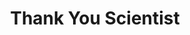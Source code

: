 ---
title: "Thank You Scientist"
summary: "Thank You Scientist is an American progressive rock band from Montclair, New Jersey. Their debut studio album Maps of Non-Existent Places was named the \"Revolver Album of the Week\" in October 2014. Their second album Stranger Heads Prevail was released in July 2016. Their third album Terraformer was released in June 2019."
slug: "thank-you-scientist"
image: "thank-you-scientist.jpg"
apple_music_artist_url: "https://music.apple.com/gb/artist/thank-you-scientist/414127865"
wikipedia_url: "https://en.wikipedia.org/wiki/Thank_You_Scientist"
---